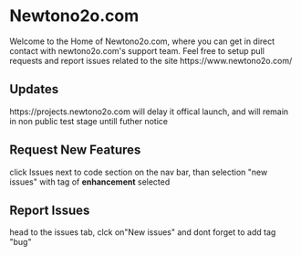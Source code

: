 <h1>Newtono2o.com</h1>
<p>Welcome to the Home of Newtono2o.com, where you can get in direct contact with newtono2o.com's support team. Feel free to setup pull requests and report issues related to the site https://www.newtono2o.com/</p>

<h2>Updates</h2>
<p>https://projects.newtono2o.com will delay it offical launch, and will remain in non public test stage untill futher notice</p>

<h2>Request New Features</h2>
<p>click Issues next to code section on the nav bar, than selection "new issues" with tag of <b>enhancement</b> selected </p>

<h2>Report Issues</h2>
<p>head to the issues tab, clck on"New issues" and dont forget to add tag "bug"</p>
